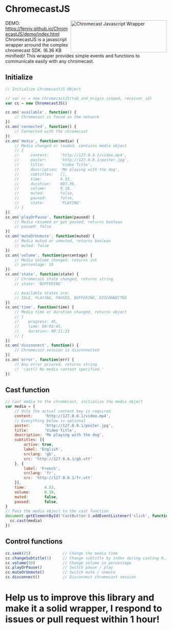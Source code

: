 # ChromecastJS

<img src="https://i.imgur.com/uI4i1m5.png" align="right"
     title="Chromecast Javascript Wrapper" width="300" height="100">
DEMO: https://fenny.github.io/ChromecastJS/demo/index.html
ChromecastJS is a javascript wrapper arround the complex chromecast SDK. (6.36 KB minified)!
This wrapper provides simple events and functions to communicate easily with any chromecast.

## Initialize
```javascript
// Initialize ChromecastJS Object

// var cc = new ChromecastJS(tab_and_origin_scoped, receiver_id)
var cc = new ChromecastJS()

cc.on('available', function() {
    // Chromecast is found on the network
})
cc.on('connected', function() {
    // Connected with the chromecast
})
cc.on('media', function(media) {
    // Media changed or loaded, contains media object
    // {
    //     content:     'http://127.0.0.1/video.mp4',
    //     poster:      'http://127.0.0.1/poster.jpg',
    //     title:       'Video Title',
    //     description: 'Me playing with the dog',
    //     subtitles:   [],
    //     time:        4.53,
    //     duration:    887.99,
    //     volume:      0.18,
    //     muted:       false,
    //     paused:      false,
    //     state:       'PLAYING'
    // }
})
cc.on('playOrPause', function(paused) {
    // Media resumed or got paused, returns boolean
    // paused: false
})
cc.on('muteOrUnmute', function(muted) {
    // Media muted or unmuted, returns boolean
    // muted: false
})
cc.on('volume', function(percentage) {
    // Media volume changed, returns int
    // percentage: 18
})
cc.on('state', function(state) {
    // Chromecast state changed, returns string
    // state: 'BUFFERING'

    // Available states are:
    // IDLE, PLAYING, PAUSED, BUFFERING, DISCONNECTED
})
cc.on('time', function(time) {
    // Media time or duration changed, returns object
    // {
    //    progress: 45,
    //    time: 00:03:45,
    //    duration: 00:11:23
    // }
})
cc.on('disconnect', function() {
    // Chromecast session is disconnected
})
cc.on('error', function(err) {
    // Any error occured, returns string
    // 'cast() No media content specified.'
})
```
## Cast function
```javascript
// Cast media to the chromecast, initialize the media object
var media = {
    // Only the actual content key is required
    content:     'http://127.0.0.1/video.mp4',
    // Everything below is optional
    poster:      'http://127.0.0.1/poster.jpg',
    title:       'Video Title',
    description: 'Me playing with the dog',
    subtitles: [{
        active: true,
        label: 'English',
        srclang: 'gb',
        src: 'http://127.0.0.1/gb.vtt'
    }, {
        label: 'French',
        srclang: 'fr',
        src: 'http://127.0.0.1/fr.vtt'
    }],
    time:        4.53,
    volume:      0.18,
    muted:       false,
    paused:      false,
}
// Pass the media object to the cast function
document.getElementById('CastButton').addEventListener('click', function() {
  cc.cast(media)
})
```
## Control functions
```javascript
cc.seek(25)              // Change the media time
cc.changeSubtitle(1)     // Change subtitle by index during casting 0,1,2...subtitles.length
cc.volume(50)            // Change volume in percentage
cc.playOrPause()         // Switch pause / play
cc.muteOrUnmute()        // Switch mute / unmute
cc.disconnect()          // Disconnect chromecast session
```
# Help us to improve this library and make it a solid wrapper, I respond to issues or pull request within 1 hour!
